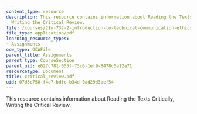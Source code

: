 ```yaml
---
content_type: resource
description: This resource contains information about Reading the Texts Critically,
  Writing the Critical Review.
file: /courses/21w-732-2-introduction-to-technical-communication-ethics-in-science-and-technology-fall-2006/07d3c750f4a7bdfcb34d0ad29d3bef54_critical_review.pdf
file_type: application/pdf
learning_resource_types:
- Assignments
ocw_type: OCWFile
parent_title: Assignments
parent_type: CourseSection
parent_uid: e027c781-055f-73c6-1ef9-8478c5a12a71
resourcetype: Document
title: critical_review.pdf
uid: 07d3c750-f4a7-bdfc-b34d-0ad29d3bef54
---
```

This resource contains information about Reading the Texts Critically, Writing the Critical Review.

